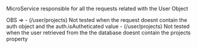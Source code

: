 MicroService responsible for all the requests related with the User Object

OBS => 
	- (/user/projects) Not tested when the request doesnt contain the auth object and the auth.isAutheticated value 
	- (/user/projects) Not tested when the user retrieved from the the database doesnt contain the projects property

